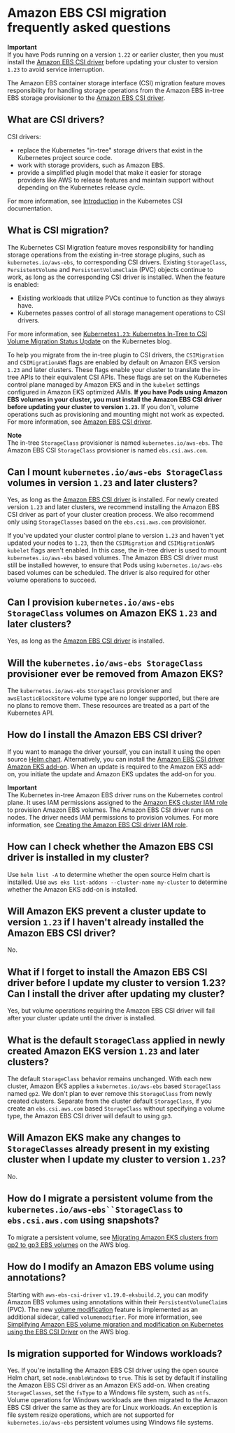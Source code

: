 # Amazon EBS CSI migration frequently asked questions<a name="ebs-csi-migration-faq"></a>

**Important**  
 If you have Pods running on a version `1.22` or earlier cluster, then you must install the [Amazon EBS CSI driver](ebs-csi.md) before updating your cluster to version `1.23` to avoid service interruption\. 

 The Amazon EBS container storage interface \(CSI\) migration feature moves responsibility for handling storage operations from the Amazon EBS in\-tree EBS storage provisioner to the [Amazon EBS CSI driver](ebs-csi.md)\. 

## What are CSI drivers?<a name="csi-migration-faq-csi-drivers"></a>

CSI drivers:
+ replace the Kubernetes "in\-tree" storage drivers that exist in the Kubernetes project source code\.
+ work with storage providers, such as Amazon EBS\.
+ provide a simplified plugin model that make it easier for storage providers like AWS to release features and maintain support without depending on the Kubernetes release cycle\.

For more information, see [Introduction](https://kubernetes-csi.github.io/docs/introduction.html) in the Kubernetes CSI documentation\.

## What is CSI migration?<a name="csi-migration-faq-what-is"></a>

The Kubernetes CSI Migration feature moves responsibility for handling storage operations from the existing in\-tree storage plugins, such as `kubernetes.io/aws-ebs`, to corresponding CSI drivers\. Existing `StorageClass`, `PersistentVolume` and `PersistentVolumeClaim` \(PVC\) objects continue to work, as long as the corresponding CSI driver is installed\. When the feature is enabled:
+ Existing workloads that utilize PVCs continue to function as they always have\.
+ Kubernetes passes control of all storage management operations to CSI drivers\.

For more information, see [Kubernetes`1.23`: Kubernetes In\-Tree to CSI Volume Migration Status Update](https://kubernetes.io/blog/2021/12/10/storage-in-tree-to-csi-migration-status-update/) on the Kubernetes blog\.

To help you migrate from the in\-tree plugin to CSI drivers, the `CSIMigration` and `CSIMigrationAWS` flags are enabled by default on Amazon EKS version `1.23` and later clusters\. These flags enable your cluster to translate the in\-tree APIs to their equivalent CSI APIs\. These flags are set on the Kubernetes control plane managed by Amazon EKS and in the `kubelet` settings configured in Amazon EKS optimized AMIs\. **If you have Pods using Amazon EBS volumes in your cluster, you must install the Amazon EBS CSI driver before updating your cluster to version `1.23`\.** If you don't, volume operations such as provisioning and mounting might not work as expected\. For more information, see [Amazon EBS CSI driver](ebs-csi.md)\.

**Note**  
The in\-tree `StorageClass` provisioner is named `kubernetes.io/aws-ebs`\. The Amazon EBS CSI `StorageClass` provisioner is named `ebs.csi.aws.com`\.

## Can I mount `kubernetes.io/aws-ebs StorageClass` volumes in version `1.23` and later clusters?<a name="csi-migration-faq-mounting-volumes"></a>

Yes, as long as the [Amazon EBS CSI driver](ebs-csi.md) is installed\. For newly created version `1.23` and later clusters, we recommend installing the Amazon EBS CSI driver as part of your cluster creation process\. We also recommend only using `StorageClasses` based on the `ebs.csi.aws.com` provisioner\.

If you've updated your cluster control plane to version `1.23` and haven't yet updated your nodes to `1.23`, then the `CSIMigration` and `CSIMigrationAWS` `kubelet` flags aren't enabled\. In this case, the in\-tree driver is used to mount `kubernetes.io/aws-ebs` based volumes\. The Amazon EBS CSI driver must still be installed however, to ensure that Pods using `kubernetes.io/aws-ebs` based volumes can be scheduled\. The driver is also required for other volume operations to succeed\. 

## Can I provision `kubernetes.io/aws-ebs StorageClass` volumes on Amazon EKS `1.23` and later clusters?<a name="csi-migration-faq-aws-ebs-volumes"></a>

Yes, as long as the [Amazon EBS CSI driver](ebs-csi.md) is installed\.

## Will the `kubernetes.io/aws-ebs StorageClass` provisioner ever be removed from Amazon EKS?<a name="csi-migration-faq-aws-ebs-provisioner"></a>

The `kubernetes.io/aws-ebs` `StorageClass` provisioner and `awsElasticBlockStore` volume type are no longer supported, but there are no plans to remove them\. These resources are treated as a part of the Kubernetes API\.

## How do I install the Amazon EBS CSI driver?<a name="csi-migration-faq-ebs-csi-driver"></a>

If you want to manage the driver yourself, you can install it using the open source [Helm chart](https://github.com/kubernetes-sigs/aws-ebs-csi-driver/tree/master/charts/aws-ebs-csi-driver)\. Alternatively, you can install the [Amazon EBS CSI driver Amazon EKS add\-on](ebs-csi.md)\. When an update is required to the Amazon EKS add\-on, you initiate the update and Amazon EKS updates the add\-on for you\.

**Important**  
The Kubernetes in\-tree Amazon EBS driver runs on the Kubernetes control plane\. It uses IAM permissions assigned to the [Amazon EKS cluster IAM role](service_IAM_role.md) to provision Amazon EBS volumes\. The Amazon EBS CSI driver runs on nodes\. The driver needs IAM permissions to provision volumes\. For more information, see [Creating the Amazon EBS CSI driver IAM role](csi-iam-role.md)\.

## How can I check whether the Amazon EBS CSI driver is installed in my cluster?<a name="csi-migration-faq-check-driver"></a>

Use `helm list -A` to determine whether the open source Helm chart is installed\. Use `aws eks list-addons --cluster-name my-cluster` to determine whether the Amazon EKS add\-on is installed\.

## Will Amazon EKS prevent a cluster update to version `1.23` if I haven't already installed the Amazon EBS CSI driver?<a name="csi-migration-faq-update-prevention"></a>

No\.

## What if I forget to install the Amazon EBS CSI driver before I update my cluster to version 1\.23? Can I install the driver after updating my cluster?<a name="csi-migration-faq-driver-after-cluster-update"></a>

Yes, but volume operations requiring the Amazon EBS CSI driver will fail after your cluster update until the driver is installed\. 

## What is the default `StorageClass` applied in newly created Amazon EKS version `1.23` and later clusters?<a name="csi-migration-faq-default-storageclass"></a>

The default `StorageClass` behavior remains unchanged\. With each new cluster, Amazon EKS applies a `kubernetes.io/aws-ebs` based `StorageClass` named `gp2`\. We don't plan to ever remove this `StorageClass` from newly created clusters\. Separate from the cluster default `StorageClass`, if you create an `ebs.csi.aws.com` based `StorageClass` without specifying a volume type, the Amazon EBS CSI driver will default to using `gp3`\.

## Will Amazon EKS make any changes to `StorageClasses` already present in my existing cluster when I update my cluster to version `1.23`?<a name="csi-migration-faq-existing-storageclasses"></a>

No\.

## How do I migrate a persistent volume from the `kubernetes.io/aws-ebs``StorageClass` to `ebs.csi.aws.com` using snapshots?<a name="csi-migration-faq-migrate-using-snapshots"></a>

To migrate a persistent volume, see [Migrating Amazon EKS clusters from gp2 to gp3 EBS volumes](http://aws.amazon.com/blogs/containers/migrating-amazon-eks-clusters-from-gp2-to-gp3-ebs-volumes/) on the AWS blog\.

## How do I modify an Amazon EBS volume using annotations?<a name="csi-migration-faq-migrate-using-annotations"></a>

Starting with `aws-ebs-csi-driver` `v1.19.0-eksbuild.2`, you can modify Amazon EBS volumes using annotations within their `PersistentVolumeClaim`s \(PVC\)\. The new [volume modification](https://github.com/kubernetes-sigs/aws-ebs-csi-driver/blob/master/docs/modify-volume.md) feature is implemented as an additional sidecar, called `volumemodifier`\. For more information, see [Simplifying Amazon EBS volume migration and modification on Kubernetes using the EBS CSI Driver](http://aws.amazon.com/blogs/storage/simplifying-amazon-ebs-volume-migration-and-modification-using-the-ebs-csi-driver/) on the AWS blog\.

## Is migration supported for Windows workloads?<a name="csi-migration-faq-windows"></a>

Yes\. If you're installing the Amazon EBS CSI driver using the open source Helm chart, set `node.enableWindows` to `true`\. This is set by default if installing the Amazon EBS CSI driver as an Amazon EKS add\-on\. When creating `StorageClasses`, set the `fsType` to a Windows file system, such as `ntfs`\. Volume operations for Windows workloads are then migrated to the Amazon EBS CSI driver the same as they are for Linux workloads\. An exception is file system resize operations, which are not supported for `kubernetes.io/aws-ebs` persistent volumes using Windows file systems\.